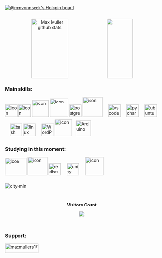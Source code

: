 <p align="center">
<img src="https://camo.githubusercontent.com/82291b0fe831bfc6781e07fc5090cbd0a8b912bb8b8d4fec0696c881834f81ac/68747470733a2f2f70726f626f742e6d656469612f394575424971676170492e676966" width="350" height="1">
</p>

[![@mmvonnseek's Holopin board](https://holopin.me/mmvonnseek)](https://holopin.io/@mmvonnseek)

<p align="center">
<img src="https://camo.githubusercontent.com/82291b0fe831bfc6781e07fc5090cbd0a8b912bb8b8d4fec0696c881834f81ac/68747470733a2f2f70726f626f742e6d656469612f394575424971676170492e676966" width="350" height="1">
</p>

<div align="center">  
  <img width="49%" height="195px" src="https://github-readme-stats.vercel.app/api?username=mmvonnseek&show_icons=true&count_private=true&hide_border=true&title_color=00FF7F&icon_color=00FF7F&text_color=00FF7F&bg_color=1C1C1C" alt="Max Muller github stats" /> 
  <img width="41%" height="195px" src="https://github-readme-stats.vercel.app/api/top-langs/?username=mmvonnseek&layout=compact&hide_border=true&title_color=00FF7F&text_color=00FF7F&bg_color=1C1C1C" />
</div>



### Main skills:                                                                                               
<div align="left">
   <img src="https://techstack-generator.vercel.app/python-icon.svg" alt="icon" width="40" height="40" />
      </a>
    </td>
  <img src="https://techstack-generator.vercel.app/java-icon.svg" alt="icon" width="40" height="40" />
  <img src="https://techstack-generator.vercel.app/django-icon.svg" alt="icon" width="55" height="55" />
  <img src="https://cdn.jsdelivr.net/gh/devicons/devicon@latest/icons/flask/flask-original.svg" alt="icon" width="60" height="60"/>
  <img src="https://cdn.jsdelivr.net/gh/devicons/devicon/icons/postgresql/postgresql-original.svg" height="40" alt="postgresql logo"  />
  <img src="https://techstack-generator.vercel.app/mysql-icon.svg" alt="icon" width="65" height="65" />
  <img width="12" />
  <img src="https://cdn.jsdelivr.net/gh/devicons/devicon/icons/vscode/vscode-original.svg" height="40" alt="vscode logo"  />
  <img width="12" />
  <img src="https://cdn.jsdelivr.net/gh/devicons/devicon/icons/pycharm/pycharm-original.svg" height="40" alt="pycharm logo"  />
  <img width="12" />
  <img src="https://cdn.jsdelivr.net/gh/devicons/devicon/icons/ubuntu/ubuntu-plain.svg" height="40" alt="ubuntu logo"  />
  <img width="12" />
  <img src="https://cdn.jsdelivr.net/gh/devicons/devicon/icons/bash/bash-original.svg" height="40" alt="bash logo"  />
  <img src="https://cdn.jsdelivr.net/gh/devicons/devicon/icons/linux/linux-original.svg" height="40" alt="linux logo"  />
  <img width="12" />
  <img src="https://skillicons.dev/icons?i=wordpress" width="40" height="40" alt="WordPress" />
  <img src="https://techstack-generator.vercel.app/github-icon.svg" alt="icon" width="55" height="55" />
  <a href="https://www.arduino.cc/" target="_blank"><img style="margin: 10px" src="https://profilinator.rishav.dev/skills-assets/arduino.png" alt="Arduino" height="50" /></a>
</div>

### Studying in this moment:
<div align="left">
  <img src="https://techstack-generator.vercel.app/js-icon.svg" alt="icon" width="70" height="57" />
  <img src="https://techstack-generator.vercel.app/raspberrypi-icon.svg" alt="icon" width="65" height="60" />
  <img src="https://cdn.jsdelivr.net/gh/devicons/devicon/icons/redhat/redhat-original.svg" height="40" alt="redhat logo"  />
  <img width="12" />
  <img src="https://cdn.jsdelivr.net/gh/devicons/devicon/icons/unity/unity-original.svg" height="40" alt="unity logo"  />
  <img width="12" />
  <img src="https://techstack-generator.vercel.app/docker-icon.svg" alt="icon" width="60" height="60" />
           
###


![city-min](https://github.com/MMVonnSeek/MMVonnSeek/assets/89359847/c039f86c-9189-4c37-b883-bcc7f85a4ece)



<div align="center">
<br><p align="centre"><b>Visitors Count</b></p>  
<p align="center"><img align="center" src="https://profile-counter.glitch.me/{mmvonnseek}/count.svg" /></p> 
<br>
</div>


<h3 align="left">Support:</h3>
<p><a href="https://www.buymeacoffee.com/maxmullers17"> <img align="left" src="https://cdn.buymeacoffee.com/buttons/v2/default-yellow.png" height="30" width="110" alt="maxmullers17" /></a></p><br><br>
